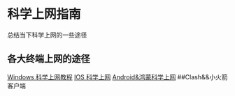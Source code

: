 # 科学上网指南
总结当下科学上网的一些途径
## 各大终端上网的途径
[Windows 科学上网教程](https://github.com/Angelagoodboy/kexueshangwang/blob/main/README.md)
[IOS 科学上网](https://github.com/Angelagoodboy/kexueshangwang/blob/main/README.md)
[Android&鸿蒙科学上网](https://github.com/Angelagoodboy/kexueshangwang/blob/main/README.md)
##Clash&&小火箭客户端
